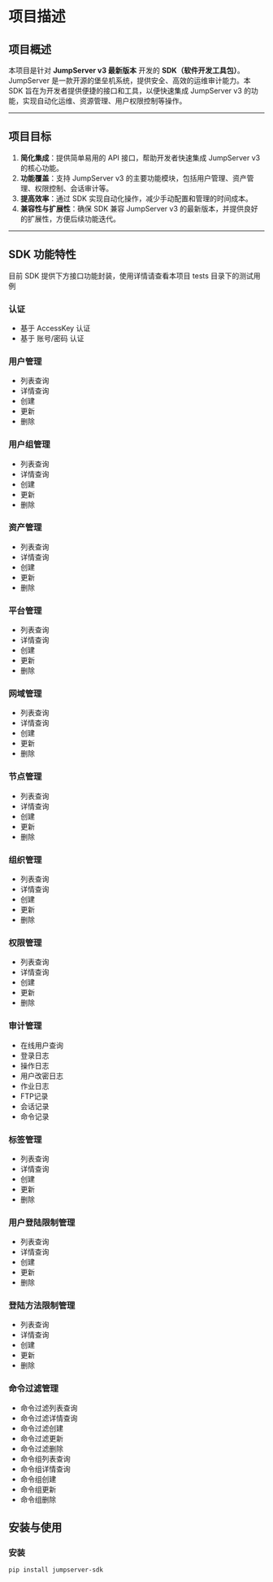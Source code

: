 # 项目描述

## 项目概述
本项目是针对 **JumpServer v3 最新版本** 开发的 **SDK（软件开发工具包）**。JumpServer 是一款开源的堡垒机系统，提供安全、高效的运维审计能力。本 SDK 旨在为开发者提供便捷的接口和工具，以便快速集成 JumpServer v3 的功能，实现自动化运维、资源管理、用户权限控制等操作。

---

## 项目目标
1. **简化集成**：提供简单易用的 API 接口，帮助开发者快速集成 JumpServer v3 的核心功能。
2. **功能覆盖**：支持 JumpServer v3 的主要功能模块，包括用户管理、资产管理、权限控制、会话审计等。
3. **提高效率**：通过 SDK 实现自动化操作，减少手动配置和管理的时间成本。
4. **兼容性与扩展性**：确保 SDK 兼容 JumpServer v3 的最新版本，并提供良好的扩展性，方便后续功能迭代。

---

## SDK 功能特性
目前 SDK 提供下方接口功能封装，使用详情请查看本项目 tests 目录下的测试用例

### **认证**
   - 基于 AccessKey 认证
   - 基于 账号/密码 认证

### **用户管理**
   - 列表查询
   - 详情查询
   - 创建
   - 更新
   - 删除

### **用户组管理**
   - 列表查询
   - 详情查询
   - 创建
   - 更新
   - 删除

### **资产管理**
   - 列表查询
   - 详情查询
   - 创建
   - 更新
   - 删除

### **平台管理**
   - 列表查询
   - 详情查询
   - 创建
   - 更新
   - 删除

### **网域管理**
   - 列表查询
   - 详情查询
   - 创建
   - 更新
   - 删除

### **节点管理**
   - 列表查询
   - 详情查询
   - 创建
   - 更新
   - 删除

### **组织管理**
   - 列表查询
   - 详情查询
   - 创建
   - 更新
   - 删除

### **权限管理**
   - 列表查询
   - 详情查询
   - 创建
   - 更新
   - 删除

### **审计管理**
   - 在线用户查询
   - 登录日志
   - 操作日志
   - 用户改密日志
   - 作业日志
   - FTP记录
   - 会话记录
   - 命令记录

### **标签管理**
   - 列表查询
   - 详情查询
   - 创建
   - 更新
   - 删除

### **用户登陆限制管理**
   - 列表查询
   - 详情查询
   - 创建
   - 更新
   - 删除

### **登陆方法限制管理**
   - 列表查询
   - 详情查询
   - 创建
   - 更新
   - 删除

### **命令过滤管理**
   - 命令过滤列表查询
   - 命令过滤详情查询
   - 命令过滤创建
   - 命令过滤更新
   - 命令过滤删除
   - 命令组列表查询
   - 命令组详情查询
   - 命令组创建
   - 命令组更新
   - 命令组删除

## 安装与使用

### 安装
```bash
pip install jumpserver-sdk
